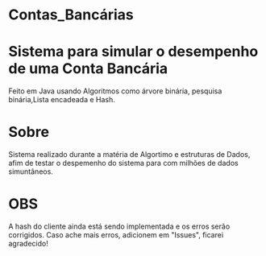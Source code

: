 # Contas_Bancárias

# Sistema para simular o desempenho de uma Conta Bancária
Feito em Java usando Algoritmos como árvore binária, pesquisa binária,Lista encadeada e Hash. 

# Sobre
Sistema realizado durante a matéria de Algortimo e estruturas de Dados, afim de testar o despemenho do sistema para com milhões de dados
simuntâneos.

# OBS
A hash do cliente ainda está sendo implementada e os erros serão corrigidos. Caso ache mais erros, adicionem em "Issues",
ficarei agradecido!
